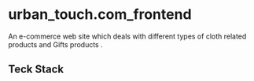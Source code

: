 # urban_touch.com_frontend
An e-commerce web site which deals with different types of cloth related products and Gifts products .

<h2>Teck Stack</h2>
